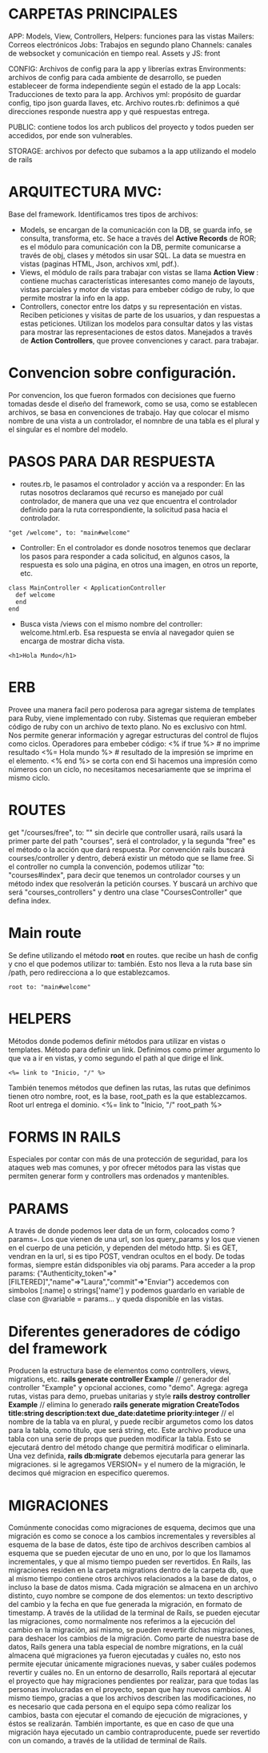 # CARPETAS PRINCIPALES

APP:
Models,
View,
Controllers,
Helpers: funciones para las vistas
Mailers: Correos electrónicos
Jobs: Trabajos en segundo plano
Channels: canales de websocket y comunicación en tiempo real.
Assets y JS: front

CONFIG: Archivos de config para la app y librerías extras
Environments: archivos de config para cada ambiente de desarrollo, se pueden estableceer de forma independiente según el estado de la app
Locals: Traducciones de texto para la app.
Archivos yml: propósito de guardar config, tipo json guarda llaves, etc.
Archivo routes.rb: definimos a qué direcciones responde nuestra app y qué respuestas entrega.

PUBLIC: contiene todos los arch publicos del proyecto y todos pueden ser accedidos, por ende son vulnerables.

STORAGE: archivos por defecto que subamos a la app utilizando el modelo de rails

# ARQUITECTURA MVC:

Base del framework. Identificamos tres tipos de archivos:

- Models, se encargan de la comunicación con la DB, se guarda info, se consulta, transforma, etc. Se hace a través del **Active Records** de ROR; es el módulo para comunicación con la DB, permite comunicarse a través de obj, clases y métodos sin usar SQL. La data se muestra en vistas (paginas HTML, Json, archivos xml, pdf.).
- Views, el módulo de rails para trabajar con vistas se llama **Action View** : contiene muchas características interesantes como manejo de layouts, vistas parciales y motor de vistas para embeber código de ruby, lo que permite mostrar la info en la app.
- Controllers, conector entre los datps y su representación en vistas. Reciben peticiones y visitas de parte de los usuarios, y dan respuestas a estas peticiones. Utilizan los modelos para consultar datos y las vistas para mostrar las representaciones de estos datos. Manejados a través de **Action Controllers**, que provee convenciones y caract. para trabajar.

# Convencion sobre configuración.

Por convencion, los que fueron formados con decisiones que fuerno tomadas desde el diseño del framework, como se usa, como se establecen archivos, se basa en convenciones de trabajo. Hay que colocar el mismo nombre de una vista a un controlador, el nomnbre de una tabla es el plural y el singular es el nombre del modelo.

# PASOS PARA DAR RESPUESTA

- routes.rb, le pasamos el controlador y acción va a responder: En las rutas nosotros declaramos qué recurso es manejado por cuál controlador, de manera que una vez que encuentra el controlador definido para la ruta correspondiente, la solicitud pasa hacia el controlador.

```
"get /welcome", to: "main#welcome"
```

- Controller: En el controlador es donde nosotros tenemos que declarar los pasos para responder a cada solicitud, en algunos casos, la respuesta es solo una página, en otros una imagen, en otros un reporte, etc.

```
class MainController < ApplicationController
  def welcome
  end
end
```

- Busca vista /views con el mismo nombre del controller: welcome.html.erb. Esa respuesta se envía al navegador quien se encarga de mostrar dicha vista.

```
<h1>Hola Mundo</h1>
```

# ERB

Provee una manera facil pero poderosa para agregar sistema de templates para Ruby, viene implementado con ruby. Sistemas que requieran embeber código de ruby con un archivo de texto plano. No es exclusivo con html. Nos permite generar información y agregar estructuras del control de flujos como ciclos. Operadores para embeber código:
<% if true %> # no imprime resultado
<%= Hola mundo %> # resultado de la impresión se imprime en el elemento.
<% end %> se corta con end
Si hacemos una impresión como números con un ciclo, no necesitamos necesariamente que se imprima el mismo ciclo.

# ROUTES

get "/courses/free", to: ""
sin decirle que controller usará, rails usará la primer parte del path "courses", será el controlador, y la segunda "free" es el método o la acción que dará respuesta. Por convención rails buscará courses/controller y dentro, deberá existir un método que se llame free. Si el controller no cumpla la convención, podemos utilizar "to: "courses#index", para decir que tenemos un controlador courses y un método index que resolverán la petición courses. Y buscará un archivo que será "courses_controllers" y dentro una clase "CoursesController" que defina index.

# Main route

Se define utilizando el método **root** en routes. que recibe un hash de config y cno el que podemos utilizar to: también. Esto nos lleva a la ruta base sin /path, pero redirecciona a lo que establezcamos.

```
root to: "main#welcome"
```

# HELPERS

Métodos donde podemos definir métodos para utilizar en vistas o templates. Método para definir un link. Definimos como primer argumento lo que va a ir en vistas, y como segundo el path al que dirige el link.

```
<%= link to "Inicio, "/" %>
```

También tenemos métodos que definen las rutas, las rutas que definimos tienen otro nombre, root, es la base, root_path es la que establezcamos. Root url entrega el dominio.
<%= link to "Inicio, "/" root_path %>

# FORMS IN RAILS

Especiales por contar con más de una protección de seguridad, para los ataques web mas comunes, y por ofrecer métodos para las vistas que permiten generar form y controllers mas ordenados y mantenibles.

# PARAMS

A través de donde podemos leer data de un form, colocados como ?params=. Los que vienen de una url, son los query_params y los que vienen en el cuerpo de una petición, y dependen del método http. Si es GET, vendran en la url, si es tipo POST, vendran ocultos en el body. De todas formas, siempre están didsponibles via obj params.
Para acceder a la prop params:
{"Authenticity_token"=>"[FILTERED]","name"=>"Laura","commit"=>"Enviar"}
accedemos con simbolos [:name] o strings['name'] y podemos guardarlo en variable de clase con @variable = params... y queda disponible en las vistas.

# Diferentes generadores de código del framework

Producen la estructura base de elementos como controllers, views, migrations, etc.
**rails generate controller Example** // generador del controller "Example" y opcional acciones, como "demo". Agrega: agrega rutas, vistas para demo, pruebas unitarias y style
**rails destroy controller Example** // elimina lo generado
**rails generate migration CreateTodos title:string description:text due_date:datetime priority:integer** // el nombre de la tabla va en plural, y puede recibir argumetos como los datos para la tabla, como titulo, que será string, etc. Este archivo produce una tabla con una serie de props que pueden modificar la tabla. Esto se ejecutará dentro del método change que permitirá modificar o eliminarla. Una vez definida, **rails db:migrate** debemos ejecutarla para generar las migraciones. si le agregamos VERSION= y el numero de la migración, le decimos qué migracion en especifico queremos.

# MIGRACIONES

Comúnmente conocidas como migraciones de esquema, decimos que una migración es como se conoce a los cambios incrementales y reversibles al esquema de la base de datos, éste tipo de archivos describen cambios al esquema que se pueden ejecutar de uno en uno, por lo que los llamamos incrementales, y que al mismo tiempo pueden ser revertidos.
En Rails, las migraciones residen en la carpeta migrations dentro de la carpeta db, que al mismo tiempo contiene otros archivos relacionados a la base de datos, o incluso la base de datos misma. Cada migración se almacena en un archivo distinto, cuyo nombre se compone de dos elementos: un texto descriptivo del cambio y la fecha en que fue generada la migración, en formato de timestamp.
A través de la utilidad de la terminal de Rails, se pueden ejecutar las migraciones, como normalmente nos referimos a la ejecución del cambio en la migración, así mismo, se pueden revertir dichas migraciones, para deshacer los cambios de la migración.
Como parte de nuestra base de datos, Rails genera una tabla especial de nombre migrations, en la cuál almacena qué migraciones ya fueron ejecutadas y cuáles no, esto nos permite ejecutar únicamente migraciones nuevas, y saber cuáles podemos revertir y cuáles no.
En un entorno de desarrollo, Rails reportará al ejecutar el proyecto que hay migraciones pendientes por realizar, para que todas las personas involucradas en el proyecto, sepan que hay nuevos cambios. Al mismo tiempo, gracias a que los archivos describen las modificaciones, no es necesario que cada persona en el equipo sepa cómo realizar los cambios, basta con ejecutar el comando de ejecución de migraciones, y éstos se realizarán.
También importante, es que en caso de que una migración haya ejecutado un cambio contraproducente, puede ser revertido con un comando, a través de la utilidad de terminal de Rails.
